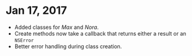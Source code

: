 # Jan 17, 2017

* Added classes for *Max* and *Nora*.
* Create methods now take a callback that returns either a result or an `NSError`
* Better error handling during class creation.